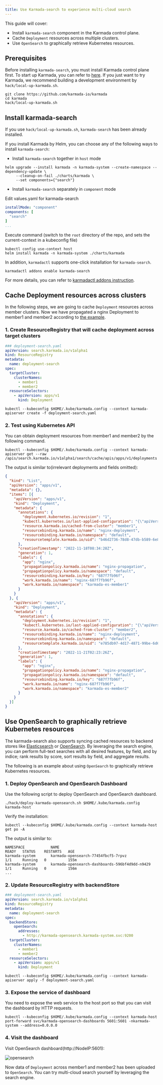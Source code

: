 ```yaml
---
title: Use Karmada-search to experience multi-cloud search
---
```


This guide will cover:

* Install `karmada-search` component in the Karmada control plane.
* Cache `Deployment` resources across multiple clusters.
* Use `OpenSearch` to graphically retrieve Kubernetes resources.

## Prerequisites

Before installing `karmada-search`, you must install Karmada control plane first. To start up Karmada, you can refer to [here](../installation/installation.md).
If you just want to try Karmada, we recommend building a development environment by `hack/local-up-karmada.sh`.

```shell
git clone https://github.com/karmada-io/karmada
cd karmada
hack/local-up-karmada.sh
```

## Install karmada-search

If you use `hack/local-up-karmada.sh`, `karmada-search` has been already installed.

If you install Karmada by Helm, you can choose any of the following ways to install `karmada-search`:

* Install `karmada-search` together in `host` mode
```shell
helm upgrade --install karmada -n karmada-system --create-namespace --dependency-update \
     --cleanup-on-fail ./charts/karmada \
     --set components={"search"}
```

* Install `karmada-search` separately in `component` mode

Edit values.yaml for karmada-search
```yaml
installMode: "component"
components: [
  "search"
]
...
```

Execute command (switch to the `root` directory of the repo, and sets the current-context in a kubeconfig file)
```shell
kubectl config use-context host
helm install karmada -n karmada-system ./charts/karmada
```

In addition, `karmadactl` supports one-click installation for `karmada-search`.
```shell
karmadactl addons enable karmada-search
```
For more details, you can refer to [karmadactl addons instruction](../reference/karmadactl/karmadactl-commands/karmadactl_addons.md).

## Cache Deployment resources across clusters

In the following steps, we are going to cache `Deployment` resources across member clusters.
Now we have propagated a nginx Deployment to member1 and member2 according to [the example](../get-started/nginx-example.md).

### 1. Create ResourceRegistry that will cache deployment across target clusters

```yaml
### deployment-search.yaml
apiVersion: search.karmada.io/v1alpha1
kind: ResourceRegistry
metadata:
  name: deployment-search
spec:
  targetCluster:
    clusterNames:
      - member1
      - member2
  resourceSelectors:
    - apiVersion: apps/v1
      kind: Deployment
```

```shell
kubectl --kubeconfig $HOME/.kube/karmada.config --context karmada-apiserver create -f deployment-search.yaml
```

### 2. Test using Kubernetes API

You can obtain deployment resources from member1 and member2 by the following command. 

```shell
kubectl --kubeconfig $HOME/.kube/karmada.config --context karmada-apiserver get --raw /apis/search.karmada.io/v1alpha1/search/cache/apis/apps/v1/deployments
```

The output is similar to(irrelevant deployments and fields omitted):

```json
{
  "kind": "List",
  "apiVersion": "apps/v1",
  "metadata": {},
  "items": [{
    "apiVersion": "apps/v1",
    "kind": "Deployment",
    "metadata": {
      "annotations": {
        "deployment.kubernetes.io/revision": "1",
        "kubectl.kubernetes.io/last-applied-configuration": "{\"apiVersion\":\"apps/v1\",\"kind\":\"Deployment\",\"metadata\":{\"annotations\":{},\"labels\":{\"app\":\"nginx\"},\"name\":\"nginx\",\"namespace\":\"default\"},\"spec\":{\"replicas\":2,\"selector\":{\"matchLabels\":{\"app\":\"nginx\"}},\"template\":{\"metadata\":{\"labels\":{\"app\":\"nginx\"}},\"spec\":{\"containers\":[{\"image\":\"nginx\",\"name\":\"nginx\"}]}}}}\n",
        "resource.karmada.io/cached-from-cluster": "member1",
        "resourcebinding.karmada.io/name": "nginx-deployment",
        "resourcebinding.karmada.io/namespace": "default",
        "resourcetemplate.karmada.io/uid": "b46d2736-78d8-47db-b589-6e819139ba33"
      },
      "creationTimestamp": "2022-11-18T08:34:28Z",
      "generation": 1,
      "labels": {
        "app": "nginx",
        "propagationpolicy.karmada.io/name": "nginx-propagation",
        "propagationpolicy.karmada.io/namespace": "default",
        "resourcebinding.karmada.io/key": "687f7fb96f",
        "work.karmada.io/name": "nginx-687f7fb96f",
        "work.karmada.io/namespace": "karmada-es-member1"
      }
    }
  }, {
    "apiVersion": "apps/v1",
    "kind": "Deployment",
    "metadata": {
      "annotations": {
        "deployment.kubernetes.io/revision": "1",
        "kubectl.kubernetes.io/last-applied-configuration": "{\"apiVersion\":\"apps/v1\",\"kind\":\"Deployment\",\"metadata\":{\"annotations\":{},\"labels\":{\"app\":\"nginx\"},\"name\":\"nginx\",\"namespace\":\"default\"},\"spec\":{\"replicas\":2,\"selector\":{\"matchLabels\":{\"app\":\"nginx\"}},\"template\":{\"metadata\":{\"labels\":{\"app\":\"nginx\"}},\"spec\":{\"containers\":[{\"image\":\"nginx\",\"name\":\"nginx\"}]}}}}\n",
        "resource.karmada.io/cached-from-cluster": "member2",
        "resourcebinding.karmada.io/name": "nginx-deployment",
        "resourcebinding.karmada.io/namespace": "default",
        "resourcetemplate.karmada.io/uid": "e785db97-4d17-4871-99be-6d629c556b89"
      },
      "creationTimestamp": "2022-11-21T02:23:26Z",
      "generation": 1,
      "labels": {
        "app": "nginx",
        "propagationpolicy.karmada.io/name": "nginx-propagation",
        "propagationpolicy.karmada.io/namespace": "default",
        "resourcebinding.karmada.io/key": "687f7fb96f",
        "work.karmada.io/name": "nginx-687f7fb96f",
        "work.karmada.io/namespace": "karmada-es-member2"
      }
    }
  }]
}
```

## Use OpenSearch to graphically retrieve Kubernetes resources

The karmada-search also supports syncing cached resources to backend stores like [Elasticsearch](https://en.wikipedia.org/wiki/Elasticsearch) or [OpenSearch](https://github.com/opensearch-project/OpenSearch). 
By leveraging the search engine, you can perform full-text searches with all desired features, by field, and by indice; rank results by score, sort results by field, and aggregate results.

The following is an example about using `OpenSearch` to graphically retrieve Kubernetes resources.

### 1.  Deploy OpenSearch and OpenSearch Dashboard

Use the following script to deploy OpenSearch and OpenSearch dashboard.

```shell
./hack/deploy-karmada-opensearch.sh $HOME/.kube/karmada.config karmada-host
```

Verify the installation:

```shell
kubectl --kubeconfig $HOME/.kube/karmada.config --context karmada-host get po -A
```

The output is similar to:

```
NAMESPACE            NAME                                                   READY   STATUS    RESTARTS   AGE
karmada-system       karmada-opensearch-77454fbcf5-7rpvz                    1/1     Running   0          155m
karmada-system       karmada-opensearch-dashboards-596bf4d9dd-n9429         1/1     Running   0          156m
...
```

### 2. Update ResourceRegistry with backendStore

```yaml
### deployment-search.yaml
apiVersion: search.karmada.io/v1alpha1
kind: ResourceRegistry
metadata:
  name: deployment-search
spec:
  backendStore:
    openSearch:
      addresses:
        - http://karmada-opensearch.karmada-system.svc:9200
  targetCluster:
    clusterNames:
      - member1
      - member2
  resourceSelectors:
    - apiVersion: apps/v1
      kind: Deployment
```

```shell
kubectl --kubeconfig $HOME/.kube/karmada.config --context karmada-apiserver apply -f deployment-search.yaml
```

### 3. Expose the service of dashboard

You need to expose the web service to the host port so that you can visit the dashboard by HTTP requests.

```shell
kubectl --kubeconfig $HOME/.kube/karmada.config --context karmada-host port-forward svc/karmada-opensearch-dashboards 5601:5601 -nkarmada-system --address=0.0.0.0
```

### 4. Visit the dashboard

Visit OpenSearch dashboard(http://NodeIP:5601):

![opensearch](../resources/tutorials/opensearch.png)

Now data of `Deployment` across member1 and member2 has been uploaded to `OpenSearch`. 
You can try multi-cloud search yourself by leveraging the search engine.